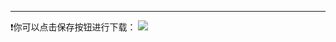 [](resumedownload.html ':include :type=iframe width=100% height=1000 frameborder:0')

---
❗️你可以点击保存按钮进行下载：
![](/pics/downloadguide.png)
